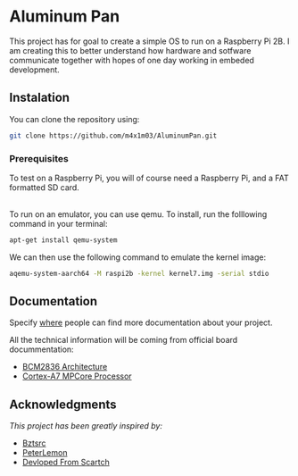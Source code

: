 # Aluminum Pan

This project has for goal to create a simple OS to run on a Raspberry Pi 2B. I am creating this to better understand how hardware and sotfware communicate together with hopes of one day working in embeded development.

## Instalation

You can clone the repository using:
```bash
git clone https://github.com/m4x1m03/AluminumPan.git
```

### Prerequisites

To test on a Raspberry Pi, you will of course need a Raspberry Pi, and a FAT formatted SD card. 

\
To run on an emulator, you can use qemu. To install, run the folllowing command in your terminal:

```bash
apt-get install qemu-system
```

We can then use the following command to emulate the kernel image:

```bash
aqemu-system-aarch64 -M raspi2b -kernel kernel7.img -serial stdio
```


## Documentation

Specify [where](https://es.wikipedia.org/wiki/Wikipedia:Portada) people can find more documentation about your project.

All the technical information will be coming from official board docummentation:

* [BCM2836 Architecture](https://datasheets.raspberrypi.com/bcm2836/bcm2836-peripherals.pdf)
* [Cortex-A7 MPCore Processor](https://developer.arm.com/documentation/ddi0464/f/?lang=en)

## Acknowledgments

_This project has been greatly inspired by:_

* [Bztsrc](https://github.com/bztsrc/raspi3-tutorial)
* [PeterLemon](https://github.com/PeterLemon/RaspberryPi)
* [Devloped From Scartch](https://www.youtube.com/@DevelopedFromScratch)